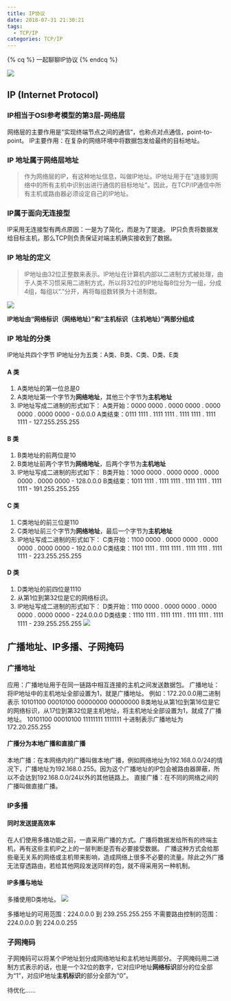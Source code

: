```yaml
---
title: IP协议
date: 2018-07-31 21:30:21
tags:
  - TCP/IP
categories: TCP/IP
---
```

{% cq %} 一起聊聊IP协议 {% endcq %}
<!-- more -->
![](http://cdn.xpisme.com/201807311009_917.png)

## IP (Internet Protocol)
### IP相当于OSI参考模型的第3层-网络层
网络层的主要作用是“实现终端节点之间的通信”，也称点对点通信，point-to-point。
IP主要作用：在复杂的网络环境中将数据包发给最终的目标地址。

### IP 地址属于网络层地址
>作为网络层的IP，有这种地址信息，叫做IP地址。IP地址用于在"连接到网络中的所有主机中识别出进行通信的目标地址"。因此，在TCP/IP通信中所有主机或路由器必须设定自己的IP地址。

### IP属于面向无连接型
IP采用无连接型有两点原因：一是为了简化，而是为了提速。
IP只负责将数据发给目标主机，那么TCP则负责保证对端主机确实接收到了数据。

### IP 地址的定义
>IP地址由32位正整数来表示。IP地址在计算机内部以二进制方式被处理，由于人类不习惯采用二进制方式，所以将32位的IP地址每8位分为一组，分成4组，每组以“.”分开，再将每组数转换为十进制数。

![](http://cdn.xpisme.com/201807302039_840.png)

**IP地址由“网络标识（网络地址）”和“主机标识（主机地址）”两部分组成**

### IP 地址的分类
IP地址共四个字节
IP地址分为五类：A类、B类、C类、D类、E类
#### A 类
1. A类地址的第一位总是0
2. A类地址第一个字节为**网络地址**，其他三个字节为**主机地址**
3. IP地址写成二进制的形式如下：
   A类开始：0000 0000 . 0000 0000 . 0000 0000 . 0000 0000 - 0.0.0.0
   A类结束：0111 1111 . 1111 1111 . 1111 1111 . 1111 1111 - 127.255.255.255

#### B 类
1. B类地址的前两位是10
2. B类地址前两个字节为**网络地址**，后两个字节为**主机地址**
3. IP地址写成二进制的形式如下：
   B类开始：1000 0000 . 0000 0000 . 0000 0000 . 0000 0000 - 128.0.0.0
   B类结束：1011 1111 . 1111 1111 . 1111 1111 . 1111 1111 - 191.255.255.255

#### C 类
1. C类地址的前三位是110
2. C类地址前三个字节为**网络地址**，最后一个字节为**主机地址**
3. IP地址写成二进制的形式如下：
   C类开始：1100 0000 . 0000 0000 . 0000 0000 . 0000 0000 - 192.0.0.0
   C类结束：1101 1111 . 1111 1111 . 1111 1111 . 1111 1111 - 223.255.255.255

#### D 类
1. D类地址的前四位是1110
2. 从第1位到第32位是它的网络标识。
3. IP地址写成二进制的形式如下：
   D类开始：1110 0000 . 0000 0000 . 0000 0000 . 0000 0000 - 224.0.0.0
   D类结束：1110 1111 . 1111 1111 . 1111 1111 . 1111 1111 - 239.255.255.255
   ![](http://cdn.xpisme.com/201711151648_430.png)

## 广播地址、IP多播、子网掩码
### 广播地址
应用：广播地址用于在同一链路中相互连接的主机之间发送数据包。
广播地址：将IP地址中的主机地址全部设置为1，就是广播地址。
例如：172.20.0.0用二进制表示
10101100 00010100 00000000 00000000
B类地址从第1位到第16位是它的网络标识，从17位到第32位是主机地址，将主机地址全部设置为1，就成了广播地址。
10101100 00010100 11111111 1111111
十进制表示广播地址为 172.20.255.255

#### 广播分为本地广播和直接广播
本地广播：在本网络内的广播叫做本地广播，例如网络地址为192.168.0.0/24的情况下，广播地址为192.168.0.255。因为这个广播地址的IP包会被路由器屏蔽，所以不会达到192.168.0.0/24以外的其他链路上。
直接广播：在不同的网络之间的广播叫做直接广播。

### IP多播
#### 同时发送提高效率
在人们使用多播功能之前，一直采用广播的方式。广播将数据发给所有的终端主机，再有这些主机IP之上的一层判断是否有必要接受数据。
广播这种方式会给那些毫无关系的网络或主机带来影响，造成网络上很多不必要的流量。除此之外广播无法穿透路由，若给其他网段发送同样的包，就不得采用另一种机制。
#### IP多播与地址
多播使用D类地址。
![](http://cdn.xpisme.com/201807311152_467.png)

多播地址的可用范围：224.0.0.0 到 239.255.255.255
不需要路由控制的范围：224.0.0.0 到 224.0.0.255

### 子网掩码
子网掩码可以将某个IP地址划分成网络地址和主机地址两部分。
子网掩码用二进制方式表示的话，也是一个32位的数字，它对应IP地址**网络标识**部分的位全部为“1”，对应IP地址**主机标识**的部分全部为“0”。



待优化......
